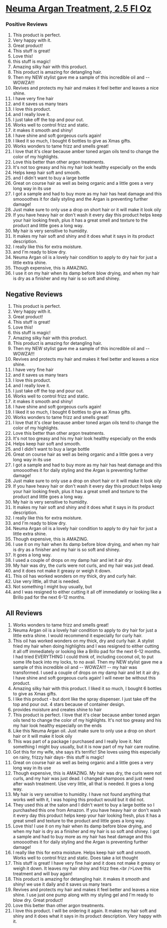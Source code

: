 # [Neuma Argan Treatment, 2.5 Fl Oz](https://products.checkmycream.com/products/Neuma-Argan-Treatment-2.5-Fl-Oz.html)

### Positive Reviews

<ol>
      <li>This product is perfect.</li>
      <li>Very happy with it.</li>
      <li>Great product!</li>
      <li>This stuff is great!  </li>
      <li>Love this!</li>
      <li>this stuff is magic!</li>
      <li>Amazing silky hair with this product.  </li>
      <li>This product is amazing for detangling hair.</li>
      <li>Then my NEW stylist gave me a sample of this incredible oil and -- WOWZA!!!</li>
      <li>Revives and protects my hair and makes it feel better and leaves a nice shine.  </li>
      <li>I have very fine hair</li>
      <li>and it saves us many tears</li>
      <li>I love this product.</li>
      <li>and I really love it.  </li>
      <li>I just take off the top and pour out.  </li>
      <li>Works well to control frizz and static.</li>
      <li>it makes it smooth and shiny!</li>
      <li>I have shine and soft gorgeous curls again!  </li>
      <li>I liked it so much, I bought 6 bottles to give as Xmas gifts.</li>
      <li>Works wonders to tame frizz and smells great!</li>
      <li>I love that it&#x27;s clear because amber toned argan oils tend to change the color of my highlights.</li>
      <li>Love this better than other argon treatments.</li>
      <li>It&#x27;s not too greasy and his my hair look healthy especially on the ends</li>
      <li>Helps keep hair soft and smooth.</li>
      <li>and I didn&#x27;t want to buy a large bottle</li>
      <li>Great on course hair as well as being organic and a little goes a very long way in its use</li>
      <li>I got a sample and had to buy more as my hair has heat damage and this smoooothes it for daily styling and the Argan is preventing further damage!</li>
      <li>Just make sure to only use a drop on short hair or it will make it  look oily</li>
      <li>If you have heavy hair or don&#x27;t wash it every day this product helps keep your hair looking fresh, plus it has a great smell and texture to the product and little goes a long way.</li>
      <li>My hair is very sensitive to humidity.</li>
      <li>It makes my hair soft and shiny and it does what it says in its product description.</li>
      <li>I really like this for extra moisture.</li>
      <li>and I&#x27;m ready to blow dry.  </li>
      <li>Neuma Argan oil is a lovely hair condition to apply to dry hair for just a little extra shine.  </li>
      <li>Though expensive, this is AMAZING.</li>
      <li>I use it on my hair when its damp before blow drying, and when my hair is dry as a finisher and my hair is so soft and shiney.</li>
</ol>


<h2>Negative Reviews</h2>
<ol>
<li> This product is perfect.</li>
<li> Very happy with it.</li>
<li> Great product!</li>
<li> This stuff is great!  </li>
<li> Love this!</li>
<li> this stuff is magic!</li>
<li> Amazing silky hair with this product.  </li>
<li> This product is amazing for detangling hair.</li>
<li> Then my NEW stylist gave me a sample of this incredible oil and -- WOWZA!!!</li>
<li> Revives and protects my hair and makes it feel better and leaves a nice shine.  </li>
<li> I have very fine hair</li>
<li> and it saves us many tears</li>
<li> I love this product.</li>
<li> and I really love it.  </li>
<li> I just take off the top and pour out.  </li>
<li> Works well to control frizz and static.</li>
<li> it makes it smooth and shiny!</li>
<li> I have shine and soft gorgeous curls again!  </li>
<li> I liked it so much, I bought 6 bottles to give as Xmas gifts.</li>
<li> Works wonders to tame frizz and smells great!</li>
<li> I love that it&#x27;s clear because amber toned argan oils tend to change the color of my highlights.</li>
<li> Love this better than other argon treatments.</li>
<li> It&#x27;s not too greasy and his my hair look healthy especially on the ends</li>
<li> Helps keep hair soft and smooth.</li>
<li> and I didn&#x27;t want to buy a large bottle</li>
<li> Great on course hair as well as being organic and a little goes a very long way in its use</li>
<li> I got a sample and had to buy more as my hair has heat damage and this smoooothes it for daily styling and the Argan is preventing further damage!</li>
<li> Just make sure to only use a drop on short hair or it will make it  look oily</li>
<li> If you have heavy hair or don&#x27;t wash it every day this product helps keep your hair looking fresh, plus it has a great smell and texture to the product and little goes a long way.</li>
<li> My hair is very sensitive to humidity.</li>
<li> It makes my hair soft and shiny and it does what it says in its product description.</li>
<li> I really like this for extra moisture.</li>
<li> and I&#x27;m ready to blow dry.  </li>
<li> Neuma Argan oil is a lovely hair condition to apply to dry hair for just a little extra shine.  </li>
<li> Though expensive, this is AMAZING.</li>
<li> I use it on my hair when its damp before blow drying, and when my hair is dry as a finisher and my hair is so soft and shiney.</li>
<li> It goes a long way.</li>
<li> I used a couple of drops on my damp hair and let it air dry.  </li>
<li> My hair was dry, the curls were not curls, and my hair was just dead.</li>
<li> and it does not make it greasy or weigh it down.  </li>
<li> This oil has worked wonders on my thick, dry and curly hair.  </li>
<li> Use very little, all that is needed.</li>
<li> Not something I might buy usually, but</li>
<li> and I was resigned to either cutting it all off immediately or looking like a Brillo pad for the next 6-12 months.  </li>
</ol>

<h2>All Reviews</h2>

<ol>
    <li> Works wonders to tame frizz and smells great!</li>
    <li> Neuma Argan oil is a lovely hair condition to apply to dry hair for just a little extra shine.  I would recommend it especially for curly hair.</li>
    <li> This oil has worked wonders on my thick, dry and curly hair.  A stylist fried my hair when doing highlights and I was resigned to either cutting it all off immediately or looking like a Brillo pad for the next 6-12 months.  I had tried EVERYTHING I could think of, including coconut oil, to put some life back into my locks, to no avail.  Then my NEW stylist gave me a sample of this incredible oil and -- WOWZA!!! -- my hair was transformed.  I used a couple of drops on my damp hair and let it air dry.  I have shine and soft gorgeous curls again!  I will never be without this product.</li>
    <li> Amazing silky hair with this product.  I liked it so much, I bought 6 bottles to give as Xmas gifts.</li>
    <li> I like this product - but dont like the spray dispenser. I just take off the top and pour out.  4 stars because of container design.</li>
    <li> provides moisture and creates shine to hair</li>
    <li> This product is perfect. I love that it&#x27;s clear because amber toned argan oils tend to change the color of my highlights. It&#x27;s not too greasy and his my hair look healthy especially on the ends</li>
    <li> Like this Neuma Argan oil.  Just make sure to only use a drop on short hair or it will make it  look oily</li>
    <li> This was part of a package I purchased and I really love it.  Not something I might buy usually, but it is now part of my hair care routine.</li>
    <li> Got this for my wife, she says it’s terrific! She loves using this especially on rainy, frizzy hair days- this stuff is magic!</li>
    <li> Great on course hair as well as being organic and a little goes a very long way in its use</li>
    <li> Though expensive, this is AMAZING. My hair was dry, the curls were not curls, and my hair was just dead. I changed shampoos and just need after wash treatment. Use very little, all that is needed. It goes a long way.</li>
    <li> My hair is very sensitive to humidity. I have not found anything that works well with it, I was hoping this product would but it did not.</li>
    <li> They used this at the salon and I didn&#x27;t want to buy a large bottle so I purchashed this one from Amazon. If you have heavy hair or don&#x27;t wash it every day this product helps keep your hair looking fresh, plus it has a great smell and texture to the product and little goes a long way.</li>
    <li> Love this! I use it on my hair when its damp before blow drying, and when my hair is dry as a finisher and my hair is so soft and shiney. I got a sample and had to buy more as my hair has heat damage and this smoooothes it for daily styling and the Argan is preventing further damage!</li>
    <li> I really like this for extra moisture. Helps keep hair soft and smooth. Works well to control frizz and static. Does take a lot thought</li>
    <li> This stuff is great!  I have very fine hair and it does not make it greasy or weigh it down.  It leaves my hair shiny and frizz free.&lt;br /&gt;Love this treatment and will buy again!</li>
    <li> This product is amazing for detangling hair. it makes it smooth and shiny! we use it daily and it saves us many tears</li>
    <li> Revives and protects my hair and makes it feel better and leaves a nice shine.  I use just one pump along with my styling gel and I&#x27;m ready to blow dry.  Great product!</li>
    <li> Love this better than other argon treatments.</li>
    <li> I love this product. I will be ordering it again. It makes my hair soft and shiny and it does what it says in its product description. Very happy with it.</li>
</ol>




